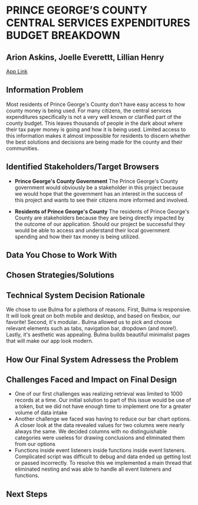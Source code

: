 # PRINCE GEORGE’S COUNTY CENTRAL SERVICES EXPENDITURES BUDGET BREAKDOWN
## Arion Askins, Joelle Everettt, Lillian Henry
[App Link](https://team-central-services.herokuapp.com/)

## Information Problem
Most residents of Prince George's County don't have easy access to how county money is being used. For many citizens, the central services expenditures specifically is not a very well known or clarified part of the county budget. This leaves thousands of people in the dark about where their tax payer money is going and how it is being used. Limited access to this information makes it almost impossible for residents to discern whether the best solutions and decisions are being made for the county and their communities.

## Identified Stakeholders/Target Browsers
* **Prince George's County Government**
The Prince George's County government would obviously be a stakeholder in this project because we would hope that the government has an interest in the success of this project and wants to see their citizens more informed and involved.

* **Residents of Prince George's County**
The residents of Prince George's County  are stakeholders because they are being directly impacted by the outcome of our application. Should our project be successful they would be able to access and understand their local government spending and how their tax money is being utilized. 

## Data You Chose to Work With

## Chosen Strategies/Solutions

## Technical System Decision Rationale
We chose to use Bulma for a plethora of reasons. First, Bulma is responsive. It will look great on both mobile and desktop, and based on flexbox, our favorite! Second, it's modular.. Bulma allowed us to pick and choose relevant elements such as tabs, navigation bar, dropdown (and more!). Lastly, it's aesthetic was appealing. Bulma builds beautiful minimalist pages that will make our app look modern.

## How Our Final System Adressess the Problem

## Challenges Faced and Impact on Final Design
* One of our first challenges was realizing retrieval was limited to 1000 records at a time. Our initial solution to part of this issue would be use of a token, but we did not have enough time to implement one for a greater volume of data intake
* Another challenge we faced was having to reduce our bar chart options. A closer look at the data revealed values for two columns were nearly always the same. We decided columns with no distinguishable categories were useless for drawing conclusions and eliminated them from our options
* Functions inside event listeners inside functions inside event listeners. Complicated script was difficult to debug and data ended up getting lost or passed incorrectly. To resolve this we implemented a main thread that eliminated nesting and was able to handle all event listeners and functions.

## Next Steps

